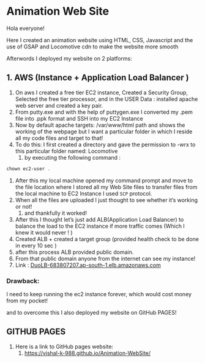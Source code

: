 # Animation Web Site

Hola everyone! 

Here I created an animation website using HTML, CSS, Javascript and the use of GSAP and Locomotive cdn to make the website more smooth 

Afterwords I deployed my website on 2 platforms:

## 1. AWS (Instance + Application Load Balancer )

1. On aws I created a free tier EC2 instance, Created a Security Group, Selected the free tier processor, and in the USER Data : installed apache web server  and created a key pair. 
2. From putty.exe and with the help of puttygen.exe I converted my .pem file into .ppk format and SSH  into my EC2 Instance 
3.  Now by default apache targets: /var/www/html path and shows the working of the webpage but I want a particular folder in which I reside all my code files and target to that! 
4. To do this: I first created a directory and gave the permission to -wrx to this particular folder named: Locomotive 
    1. by executing the following command : 

```PowerShell
chown ec2-user .  
```

1. After this my local machine opened my command prompt and move to the file location where I stored all my Web Site files to transfer files from the local machine to EC2 Instance I used `SCP` protocol.
2. When all the files are uploaded I just thought to see whether it’s working or not! 
    1. and thankfully it worked! 
3. After this I thought let’s just add ALB(Application Load Balancer) to balance the load to the EC2 instance if more traffic comes (Which I knew it would never ! )
4. Created ALB + created a target group (provided health check to be done in every 10 sec ) 
5. after this process ALB provided public domain. 
6. From that public domain anyone from the internet can see my instance!
7. Link : [DuoLB-683807207.ap-south-1.elb.amazonaws.com](http://duolb-683807207.ap-south-1.elb.amazonaws.com/)

### Drawback:

I need to keep running the ec2 instance forever, which would cost money from my pocket! 

and to overcome this I also deployed my website on GitHub PAGES! 

## GITHUB PAGES

1. Here is a link to GitHub pages website:
    1. https://vishal-k-988.github.io/Animation-WebSite/
